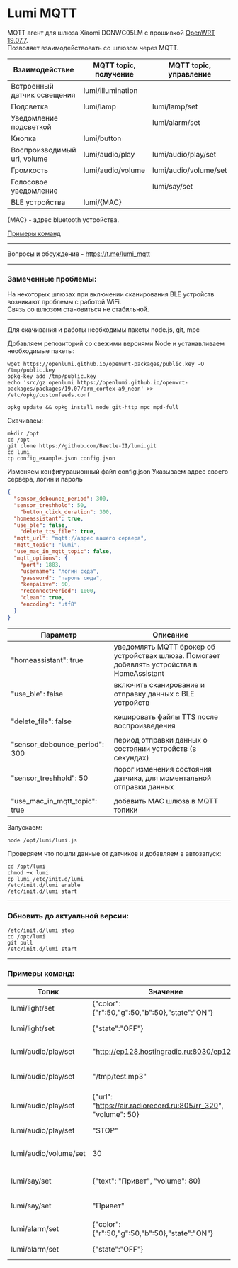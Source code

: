 # Lumi MQTT

MQTT агент для шлюза Xiaomi DGNWG05LM с прошивкой [OpenWRT 19.07.7](https://github.com/openlumi/openwrt/tags).  
Позволяет взаимодействовать со шлюзом через MQTT.

Взаимодействие | MQTT topic, получение | MQTT topic, управление
--- | --- | ---
Встроенный датчик освещения | lumi/illumination
Подсветка | lumi/lamp | lumi/lamp/set
Уведомление подсветкой |  | lumi/alarm/set
Кнопка | lumi/button
Воспроизводимый url, volume | lumi/audio/play | lumi/audio/play/set
Громкость | lumi/audio/volume | lumi/audio/volume/set
Голосовое уведомление |  | lumi/say/set
BLE устройства | lumi/{MAC} |

{MAC} - адрес bluetooth устройства.

[Примеры команд](#примеры-команд)

---
Вопросы и обсуждение - https://t.me/lumi_mqtt

---

### Замеченные проблемы:

На некоторых шлюзах при включении сканирования BLE устройств возникают проблемы с работой WiFi.  
Связь со шлюзом становиться не стабильной.

---
Для скачивания и работы необходимы пакеты node.js, git, mpc

Добавляем репозиторий со свежими версиями Node и устанавливаем необходимые пакеты:

```
wget https://openlumi.github.io/openwrt-packages/public.key -O /tmp/public.key
opkg-key add /tmp/public.key
echo 'src/gz openlumi https://openlumi.github.io/openwrt-packages/packages/19.07/arm_cortex-a9_neon' >> /etc/opkg/customfeeds.conf

opkg update && opkg install node git-http mpc mpd-full
```

Скачиваем:

```
mkdir /opt
cd /opt
git clone https://github.com/Beetle-II/lumi.git
cd lumi
cp config_example.json config.json
```

Изменяем конфигурационный файл config.json Указываем адрес своего сервера, логин и пароль

```json
{
  "sensor_debounce_period": 300,
  "sensor_treshhold": 50,
	"button_click_duration": 300,  
  "homeassistant": true,
  "use_ble": false,
	"delete_tts_file": true,
  "mqtt_url": "mqtt://адрес вашего сервера",
  "mqtt_topic": "lumi",
  "use_mac_in_mqtt_topic": false,
  "mqtt_options": {
    "port": 1883,
    "username": "логин сюда",
    "password": "пароль сюда",
    "keepalive": 60,
    "reconnectPeriod": 1000,
    "clean": true,
    "encoding": "utf8"
  }
}
```

Параметр | Описание
--- | ---
"homeassistant": true | уведомлять MQTT брокер об устройствах шлюза. Помогает добавлять устройства в HomeAssistant
"use_ble": false | включить сканирование и отправку данных c BLE устройств
||
"delete_file": false | кешировать файлы TTS после воспроизведения
||
"sensor_debounce_period": 300 | период отправки данных о состоянии устройств (в секундах)
"sensor_treshhold": 50 | порог изменения состояния датчика, для моментальной отправки данных
||
"use_mac_in_mqtt_topic": true | добавить MAC шлюза в MQTT топики

Запускаем:

```
node /opt/lumi/lumi.js
```

Проверяем что пошли данные от датчиков и добавляем в автозапуск:

```
cd /opt/lumi
chmod +x lumi
cp lumi /etc/init.d/lumi
/etc/init.d/lumi enable
/etc/init.d/lumi start
```

---

### Обновить до актуальной версии:

```
/etc/init.d/lumi stop
cd /opt/lumi
git pull
/etc/init.d/lumi start
```

---

### Примеры команд:

Топик | Значение | Описание
---|---|---
lumi/light/set | {"color":{"r":50,"g":50,"b":50},"state":"ON"} | Включить подсветку
lumi/light/set | {"state":"OFF"} | Выключить подсветку
||
lumi/audio/play/set | "http://ep128.hostingradio.ru:8030/ep128" | Включить Радио Европа+
lumi/audio/play/set | "/tmp/test.mp3" | Воспроизвести локальный звуковой файл
lumi/audio/play/set | {"url": "https://air.radiorecord.ru:805/rr_320", "volume": 50} | Включить Радио рекорд с громкостью 50
lumi/audio/play/set | "STOP" | Выключить воспроизведение
||
lumi/audio/volume/set | 30 | Именить громкость на 30
||
lumi/say/set | {"text": "Привет", "volume": 80} | Произнести 'Привет' с громкостью 80
lumi/say/set | "Привет" | Произнести 'Привет'
||
lumi/alarm/set | {"color":{"r":50,"g":50,"b":50},"state":"ON"} | Включить мигание лампой
lumi/alarm/set | {"state":"OFF"} | Выключить мигание лампой
